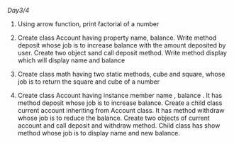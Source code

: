 *Day3/4*
1. Using arrow function, print factorial of a number

2. Create class Account having property name, balance. Write method deposit whose job is to increase balance with the amount deposited by user. Create two object sand call deposit method. Write method display which will display name and balance 

3. Create class math having two static methods, cube and square, whose job is to return the square and cube of a number

4. Create class Account having instance member name , balance . It has method deposit whose job is to increase balance. Create a child class current account inheriting from Account class. It has method withdraw whose job is to  reduce the balance. Create two objects of current account and call deposit and withdraw method. Child class has show method whose job is to display name and new balance.